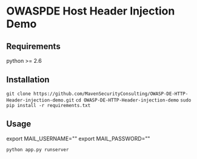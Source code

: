 OWASPDE Host Header Injection Demo
==================================

## Requirements

python >= 2.6

## Installation

`git clone https://github.com/MavenSecurityConsulting/OWASP-DE-HTTP-Header-injection-demo.git`
`cd OWASP-DE-HTTP-Header-injection-demo`
`sudo pip install -r requirements.txt`

## Usage

export MAIL_USERNAME="<gmail account>"
export MAIL_PASSWORD="<password>"

`python app.py runserver`
